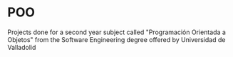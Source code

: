 # POO
Projects done for a second year subject called "Programación Orientada a Objetos" from the Software Engineering degree offered by Universidad de Valladolid

